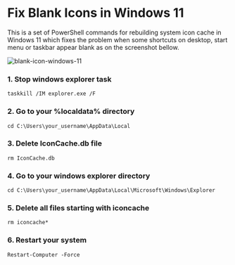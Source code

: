 # Fix Blank Icons in Windows 11
This is a set of PowerShell commands for rebuilding system icon cache in Windows 11 which fixes the problem when some shortcuts on desktop, start menu or taskbar appear blank as on the screenshot bellow.

![blank-icon-windows-11](https://github.com/daniilpankrashin/Fix-Blank-Icons-in-Windows-11/assets/152285652/1abd8687-b858-4927-afaa-3f2b6dfdb53d)

### 1. Stop windows explorer task

```
taskkill /IM explorer.exe /F
```

### 2. Go to your %localdata% directory

```
cd C:\Users\your_username\AppData\Local
```

### 3. Delete IconCache.db file

```
rm IconCache.db
```

### 4. Go to your windows explorer directory

```
cd C:\Users\your_username\AppData\Local\Microsoft\Windows\Explorer
```

### 5. Delete all files starting with iconcache

```
rm iconcache*
```

### 6. Restart your system

```
Restart-Computer -Force
```
